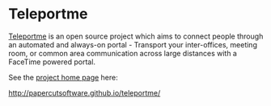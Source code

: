 Teleportme
========

[Teleportme](http://papercutsoftware.github.io/teleportme/) is an open source project which aims to connect people through an automated and always-on portal - Transport your inter-offices, meeting room, or common area communication across large distances with a FaceTime powered portal.

See the [project home page](http://papercutsoftware.github.io/teleportme/) here: 

http://papercutsoftware.github.io/teleportme/

